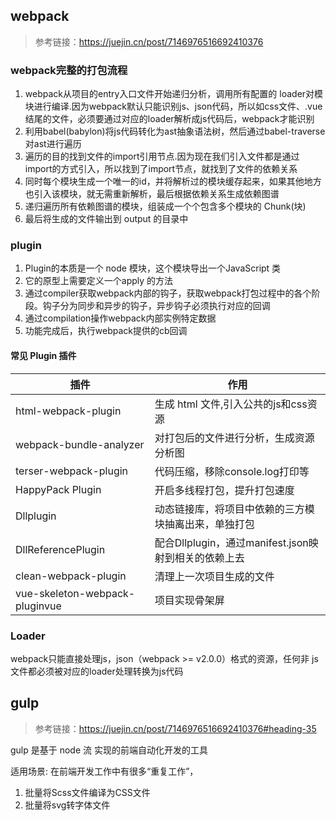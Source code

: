 <!--
 * @Date: 2022-10-16 16:10:28
 * @LastEditors: chend25
 * @LastEditTime: 2022-10-16 16:51:42
 * @FilePath: \cd-knowledge-base\notes\工程化.md
-->
## webpack
>参考链接：<https://juejin.cn/post/7146976516692410376>

### webpack完整的打包流程

1. webpack从项目的entry入口文件开始递归分析，调用所有配置的 loader对模块进行编译.因为webpack默认只能识别js、json代码，所以如css文件、.vue结尾的文件，必须要通过对应的loader解析成js代码后，webpack才能识别
2. 利用babel(babylon)将js代码转化为ast抽象语法树，然后通过babel-traverse对ast进行遍历
3. 遍历的目的找到文件的import引用节点.因为现在我们引入文件都是通过import的方式引入，所以找到了import节点，就找到了文件的依赖关系
4. 同时每个模块生成一个唯一的id，并将解析过的模块缓存起来，如果其他地方也引入该模块，就无需重新解析，最后根据依赖关系生成依赖图谱
5. 递归遍历所有依赖图谱的模块，组装成一个个包含多个模块的 Chunk(块)
6. 最后将生成的文件输出到 output 的目录中

### plugin
1. Plugin的本质是一个 node 模块，这个模块导出一个JavaScript 类
2. 它的原型上需要定义一个apply 的方法
3. 通过compiler获取webpack内部的钩子，获取webpack打包过程中的各个阶段。钩子分为同步和异步的钩子，异步钩子必须执行对应的回调
4. 通过compilation操作webpack内部实例特定数据
5. 功能完成后，执行webpack提供的cb回调
#### 常见 Plugin 插件
| 插件 | 作用 |
| ---- | ---- |
| html-webpack-plugin | 生成 html 文件,引入公共的js和css资源
| webpack-bundle-analyzer | 对打包后的文件进行分析，生成资源分析图
| terser-webpack-plugin | 代码压缩，移除console.log打印等
| HappyPack Plugin | 开启多线程打包，提升打包速度
| Dllplugin | 动态链接库，将项目中依赖的三方模块抽离出来，单独打包
| DllReferencePlugin | 配合Dllplugin，通过manifest.json映射到相关的依赖上去
| clean-webpack-plugin | 清理上一次项目生成的文件
| vue-skeleton-webpack-pluginvue | 项目实现骨架屏

### Loader
webpack只能直接处理js，json（webpack >= v2.0.0）格式的资源，任何非 js 文件都必须被对应的loader处理转换为js代码

## gulp
>参考链接：<https://juejin.cn/post/7146976516692410376#heading-35>

gulp 是基于 node 流 实现的前端自动化开发的工具  

适用场景: 在前端开发工作中有很多“重复工作”，
1. 批量将Scss文件编译为CSS文件
2. 批量将svg转字体文件
